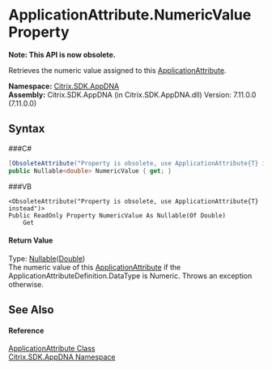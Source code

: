 # ApplicationAttribute.NumericValue Property 
 

**Note: This API is now obsolete.**

Retrieves the numeric value assigned to this <a href="T_Citrix_SDK_AppDNA_ApplicationAttribute">ApplicationAttribute</a>.

**Namespace:**&nbsp;<a href="N_Citrix_SDK_AppDNA">Citrix.SDK.AppDNA</a><br />**Assembly:**&nbsp;Citrix.SDK.AppDNA (in Citrix.SDK.AppDNA.dll) Version: 7.11.0.0 (7.11.0.0)

## Syntax

###C#
```csharp
[ObsoleteAttribute("Property is obsolete, use ApplicationAttribute{T} instead")]
public Nullable<double> NumericValue { get; }
```

###VB
```vbnet
<ObsoleteAttribute("Property is obsolete, use ApplicationAttribute{T} instead")>
Public ReadOnly Property NumericValue As Nullable(Of Double)
	Get
```


#### Return Value
Type: <a href="http://msdn2.microsoft.com/en-us/library/b3h38hb0" target="_blank">Nullable</a>(<a href="http://msdn2.microsoft.com/en-us/library/643eft0t" target="_blank">Double</a>)<br />The numeric value of this <a href="T_Citrix_SDK_AppDNA_ApplicationAttribute">ApplicationAttribute</a> if the ApplicationAttributeDefinition.DataType is Numeric. Throws an exception otherwise.

## See Also


#### Reference
<a href="T_Citrix_SDK_AppDNA_ApplicationAttribute">ApplicationAttribute Class</a><br /><a href="N_Citrix_SDK_AppDNA">Citrix.SDK.AppDNA Namespace</a><br />